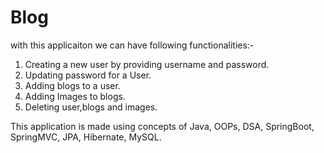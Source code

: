 # Blog
with this applicaiton we can have following functionalities:-
1. Creating a new user by providing username and password.
3. Updating password for a User.
4. Adding blogs to a user.
6. Adding Images to blogs.
7. Deleting user,blogs and images.

This application is made using concepts of Java, OOPs, DSA, SpringBoot, SpringMVC, JPA, Hibernate, MySQL. 
